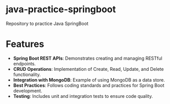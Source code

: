 # java-practice-springboot
Repository to practice Java SpringBoot

# Features
- **Spring Boot REST APIs**: Demonstrates creating and managing RESTful endpoints.
- **CRUD Operations**: Implementation of Create, Read, Update, and Delete functionality.
- **Integration with MongoDB**: Example of using MongoDB as a data store.
- **Best Practices**: Follows coding standards and practices for Spring Boot development.
- **Testing**: Includes unit and integration tests to ensure code quality.
